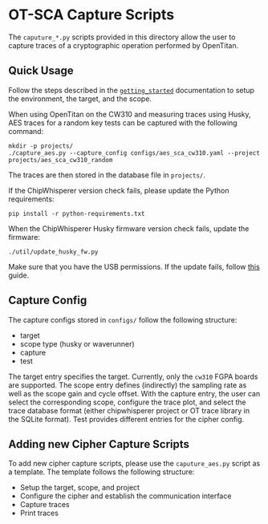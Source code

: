 # OT-SCA Capture Scripts

The `caputure_*.py` scripts provided in this directory allow the user to
capture traces of a cryptographic operation performed by OpenTitan.

## Quick Usage

Follow the steps described in the [`getting_started`](../doc/getting_started.md)
documentation to setup the environment, the target, and the scope.

When using OpenTitan on the CW310 and measuring traces using Husky, AES traces
for a random key tests can be captured with the following command:
```console
mkdir -p projects/
./capture_aes.py --capture_config configs/aes_sca_cw310.yaml --project projects/aes_sca_cw310_random
```
The traces are then stored in the database file in `projects/`.

If the ChipWhisperer version check fails, please update the Python requirements:
```console
pip install -r python-requirements.txt
```

When the ChipWhisperer Husky firmware version check fails, update the firmware:
```console
./util/update_husky_fw.py
```
Make sure that you have the USB permissions. If the update fails, follow
[this](../doc/getting_started.md#unreachable-husky-scope) guide.

## Capture Config

The capture configs stored in `configs/` follow the following structure:
- target
- scope type (husky or waverunner)
- capture
- test

The target entry specifies the target. Currently, only the `cw310`
FGPA boards are supported. The scope entry defines (indirectly) the sampling
rate as well as the scope gain and cycle offset. With the capture entry, the
user can select the corresponding scope, configure the trace plot, and select
the trace database format (either chipwhisperer project or OT trace library in
the SQLite format). Test provides different entries for the cipher config.

## Adding new Cipher Capture Scripts

To add new cipher capture scripts, please use the `caputure_aes.py` script as
a template. The template follows the following structure:
- Setup the target, scope, and project
- Configure the cipher and establish the communication interface
- Capture traces
- Print traces
